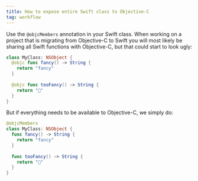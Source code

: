 ```yaml
---
title: How to expose entire Swift class to Objective-C
tag: workflow
---
```


Use the `@objcMembers` annotation in your Swift class. When working on a project that is migrating from Objective-C to Swift you will most likely be sharing all Swift functions with Objective-C, but that could start to look ugly:

```swift
class MyClass: NSObject {
  @objc func fancy() -> String {
  	return "fancy"
  }
  
  @objc func tooFancy() -> String {
  	return "🤵"
  }
}
```

But if everything needs to be available to Objective-C, we simply do:

```swift
@objcMembers
class MyClass: NSObject {
  func fancy() -> String {
  	return "fancy"
  }
  
  func tooFancy() -> String {
  	return "🤵"
  }
}
```
